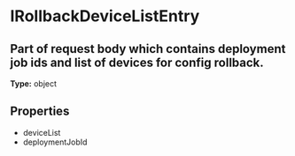 # IRollbackDeviceListEntry

## Part of request body which contains deployment job ids and list of devices for config rollback.

**Type:** object

## Properties
* deviceList
* deploymentJobId
